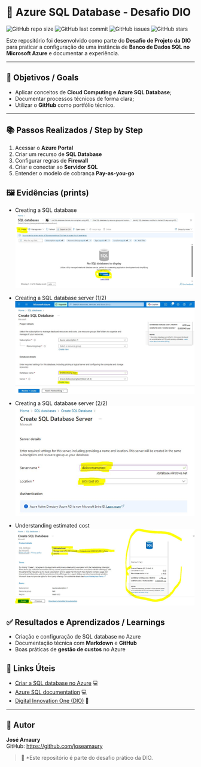 # 🚀 Azure SQL Database - Desafio DIO

![GitHub repo size](https://img.shields.io/github/repo-size/joseamaury/dio-azure-sql-challenge)
![GitHub last commit](https://img.shields.io/github/last-commit/joseamaury/dio-azure-sql-challenge)
![GitHub issues](https://img.shields.io/github/issues/joseamaury/dio-azure-sql-challenge)
![GitHub stars](https://img.shields.io/github/stars/joseamaury/dio-azure-sql-challenge?style=social)


Este repositório foi desenvolvido como parte do **Desafio de Projeto da DIO** para praticar a configuração de uma instância de **Banco de Dados SQL no Microsoft Azure** e documentar a experiência.

---

## 🎯 Objetivos / Goals
- Aplicar conceitos de **Cloud Computing e Azure SQL Database**;
- Documentar processos técnicos de forma clara;
- Utilizar o **GitHub** como portfólio técnico.

---

## 📚 Passos Realizados / Step by Step
1. Acessar o **Azure Portal**
2. Criar um recurso de **SQL Database**
3. Configurar regras de **Firewall**
4. Criar e conectar ao **Servidor SQL**
5. Entender o modelo de cobrança **Pay-as-you-go**


## 🖼️ Evidências (prints)

- Creating a SQL database  
  ![Creating a SQL database](./Images/sql1.JPG)

- Creating a SQL database server (1/2)  
  ![Creating a SQL database server](./Images/sql2.JPG)

- Creating a SQL database server (2/2)  
  ![Creating a SQL database server](./Images/sql3.JPG)

- Understanding estimated cost  
  ![Understanding estimated cost](./Images/sql4.JPG)

## ✅ Resultados e Aprendizados / Learnings
- Criação e configuração de SQL database no Azure
- Documentação técnica com **Markdown** e **GitHub**
- Boas práticas de **gestão de custos** no Azure


## 🔗 Links Úteis

- [Criar a SQL database no Azure](https://learn.microsoft.com/pt-br/azure/azure-sql/managed-instance/instance-create-quickstart?view=azuresql&tabs=azure-portal) 💻
- [Azure SQL documentation](https://learn.microsoft.com/en-us/azure/azure-sql/?view=azuresql) 💻
- [Digital Innovation One (DIO)](https://www.dio.me/) 🚀

---

## 👤 Autor
**José Amaury**  
GitHub: https://github.com/joseamaury

> 📌 *Este repositório é parte do desafio prático da DIO. 
